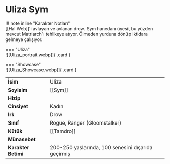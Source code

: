 # Uliza Sym  
  
<div class="grid" markdown>  
  
!!! note inline "Karakter Notları"  
	[[Hal Web]]'i avlayan ve avlanan drow. Sym hanedanı üyesi, bu yüzden mevcut Matriarch'ı tehlikeye atıyor. Ölmeden yurduna dönüp iktidara gelmeye çalışıyor.  
  
<div class="grid" markdown>  
  
=== "Uliza"  
	![[Uliza_portrait.webp]]{ .card }  
  
=== "Showcase"  
	![[Uliza_Showcase.webp]]{ .card }  
  
  
  
<table><tr><td><b>İsim</b></td><td>Uliza</td></tr>  
<tr><td><b>Soyisim</b></td><td>[[Sym]]</td></tr>  
<tr><td><b>Hizip</b></td><td></td></tr>  
<tr><td><b>Cinsiyet</b></td><td>Kadın</td></tr>  
<tr><td><b>Irk</b></td><td>Drow</td></tr>  
<tr><td><b>Sınıf</b></td><td>Rogue, Ranger (Gloomstalker)</td></tr>  
<tr><td><b>Kütük</b></td><td>[[Tamdro]]</td></tr>  
<tr><td><b>Münasebet</b></td><td></td></tr>  
<tr><td><b>Karakter Betimi</b></td><td>200-250 yaşlarında, 100 senesini dışarıda geçirmiş</td></tr>  
</table></div></div>